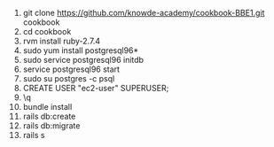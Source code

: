 1. git clone https://github.com/knowde-academy/cookbook-BBE1.git cookbook
2. cd cookbook
3. rvm install ruby-2.7.4
4. sudo yum install postgresql96*
5. sudo service postgresql96 initdb
6. service postgresql96 start
7. sudo su postgres -c psql
8. CREATE USER "ec2-user" SUPERUSER;
9. \q
10. bundle install
11. rails db:create
12. rails db:migrate
13. rails s
